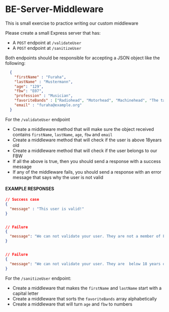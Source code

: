 # BE-Server-Middleware

This is small exercise to practice writing our custom middleware

Please create a small Express server that has:

- A `POST` endpoint at `/validateUser`
- A `POST` endpoint at `/sanitizeUser`

Both endpoints should be responsible for accepting a JSON object like the following:

```json
  {
    "firstName" : "Furaha",
    "lastName" : "Mustermann",
    "age": "129",
    "fbw": "E07",
    "profession" : "Musician",
    "favoriteBands" : ["Radiohead", "Motorhead", "Machinehead", "The talking heads" ],
    "email" : "furaha@example.org"
  }
```

For the `/validateUser` endpoint

- Create a middleware method that will make sure the object received contains `firstName`, `lastName`, `age`, `fbw` and `email`
- Create a middleware method that will check if the user is above 18years old
- Create a middleware method that will check if the user belongs to our FBW
- If all the above is true, then you should send a response with a success message
- If any of the middleware fails, you should send a response with an error message that says why the user is not valid

#### EXAMPLE RESPONSES

```json
// Success case
{
  "message" : "This user is valid!"
}


// Failure
{
  "message": "We can not validate your user. They are not a member of FBW36"
}


// Failure
{
  "message": "We can not validate your user. They are  below 18 years of age"
}

```

For the `/sanitizeUser` endpoint:

- Create a middleware that makes the `firstName` and `lastName` start with a capital letter
- Create a middleware that sorts the `favoriteBands` array alphabetically
- Create a middleware that will turn `age` and `fbw` to numbers
